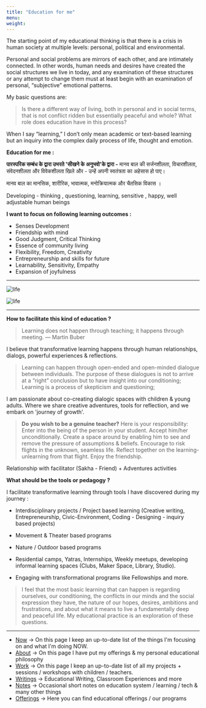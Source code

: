 ```yaml
---
title: "Education for me"
menu:
weight:
---
```


The starting point of my educational thinking is that there is a crisis in human society at multiple levels: personal, political and environmental. 

Personal and social problems are mirrors of each other, and are intimately connected. In other words, human needs and desires have created the social structures we live in today, and any examination of these structures or any attempt to change them must at least begin with an examination of personal, “subjective” emotional patterns.

My basic questions are:

> Is there a different way of living, both in personal and in social terms, that is not conflict ridden but essentially peaceful and whole? What role does education have in this process?

When I say “learning,” I don’t only mean academic or text-based learning but an inquiry into the complex daily process of life, thought and emotion.

**Education for me :**

**पारस्परिक सम्बंध के द्वारा उभरते 'सीखने के अनुभवो'के द्वारा -** मानव बाल की सर्जनशीलता, विचारशीलता, संवेदनशीलता और विवेकशीलता खिले और -
उन्हें अपनी स्वतंत्रता का अहेसास हो पाए। 

मानव बाल का मानसिक, शारीरिक, भावात्मक, मनोक्रियात्मक और चैतसिक विकास ।

Developing - thinking , questioning, learning, sensitive , happy, well adjustable human beings

**I want to focus on following learning outcomes :**

- Senses Development 
- Friendship with mind
- Good Judgment, Critical Thinking
- Essence of community living
- Flexibility, Freedom, Creativity
- Entrepreneurship and skills for future
- Learnability, Sensitivity, Empathy
- Expansion of joyfulness

-------

![life](/eduforme/life.png/)

<img src="/life.png" alt="life"	>

-------

**How to facilitate this kind of education ?**

> Learning does not happen through teaching; it happens through meeting. — Martin Buber

I believe that transformative learning happens through human relationships, dialogs, powerful experiences & reflections.

> Learning can happen through open-ended and open-minded dialogue between individuals. The purpose of these dialogues is not to arrive at a “right” conclusion but to have insight into our conditioning; Learning is a process of skepticism and questioning;

I am passionate about co-creating dialogic spaces with children & young adults. 
Where we share creative adventures, tools for reflection, and we embark on 'journey of growth'.


> **Do you wish to be a genuine teacher?** Here is your responsibility: Enter into the being of the person in your student. Accept him/her unconditionally. Create a space around by enabling him to see and remove the pressure of assumptions & beliefs. Encourage to risk flights in the unknown, seamless life. Reflect together on the learning-unlearning from that flight. Enjoy the friendship.



Relationship with facilitator (Sakha - Friend) + Adventures activities 


**What should be the tools or pedagogy ?**

I facilitate transformative learning through tools I have discovered during my journey :

- Interdisciplinary projects / Project based learning (Creative writing, Entrepreneurship, Civic-Environment, Coding - Designing - inquiry based projects)
- Movement & Theater based programs
- Nature / Outdoor based programs

- Residential camps, Yatras, Internships, Weekly meetups, developing informal learning spaces (Clubs, Maker Space, Library, Studio).
- Engaging with transformational programs like Fellowships and more.


> I feel that the most basic learning that can happen is regarding ourselves, our conditioning, the conflicts in our minds and the social expression they have, the nature of our hopes, desires, ambitions and frustrations, and about what it means to live a fundamentally deep and peaceful life. My educational practice is an exploration of these questions.
-------

- [Now](/now) &rarr; On this page I keep an up-to-date list of the things I'm focusing on and what I'm doing NOW.
- [About](/about-me) &rarr; On this page I have put my offerings & my personal educational philosophy 
- [Work](/work) &rarr; On this page I keep an up-to-date list of all my projects + sessions / workshops with children / teachers.
- [Writings](/writings) &rarr; Educational Writing, Classroom Experiences and more
- [Notes](https://learningwala.in/tags/public/) &rarr; Occasional short notes on education system / learning / tech & many other things 
- [Offerings](/offerings) &rarr; Here you can find educational offerings / our programs 
